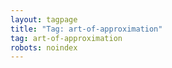 ```yaml
---
layout: tagpage
title: "Tag: art-of-approximation"
tag: art-of-approximation
robots: noindex
---
```

